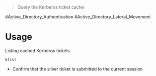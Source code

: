> Query the Kerberos ticket cache


#Active_Directory_Authentication #Active_Directory_Lateral_Movement 

# Usage

Listing cached Kerberos tickets
```
klist
```
- Confirm that the silver ticket is submitted to the current session